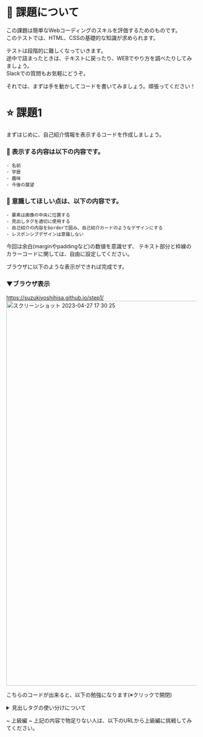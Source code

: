 # 🤖 課題について
この課題は簡単なWebコーディングのスキルを評価するためのものです。<br>
このテストでは、HTML、CSSの基礎的な知識が求められます。

テストは段階的に難しくなっていきます。<br>
途中で詰まったときは、テキストに戻ったり、WEBでやり方を調べたりしてみましょう。<br>
Slackでの質問もお気軽にどうぞ。

それでは、まずは手を動かしてコードを書いてみましょう。頑張ってください！

# ⭐️ 課題1
まずはじめに、自己紹介情報を表示するコードを作成しましょう。

### 🔸 表示する内容は以下の内容です。

```
- 名前
- 学歴
- 趣味
- 今後の展望
```

### 🔹 意識してほしい点は、以下の内容です。

```
- 要素は画像の中央に位置する
- 見出しタグを適切に使用する
- 自己紹介の内容をborderで囲み、自己紹介カードのようなデザインにする
- レスポンシブデザインは意識しない

```

今回は余白(marginやpaddingなど)の数値を意識せず、
テキスト部分と枠線のカラーコードに関しては、自由に設定してください。

ブラウザに以下のような表示ができれば完成です。
### ▼ブラウザ表示
https://suzukiyoshihisa.github.io/step1/
<img width="1019" alt="スクリーンショット 2023-04-27 17 30 25" src="https://user-images.githubusercontent.com/15147207/234805658-f3e3f761-f516-4cfd-9b49-63743a082af0.png">


こちらのコードが出来ると、以下の勉強になります(※クリックで開閉)
<details>
<summary>見出しタグの使い分けについて</summary>
h1、h2タグは見出しのレベルを表すタグで、h1が最上位の見出しで、h6が最下位の見出しを表します。<br>

h1タグは、Webページ全体のタイトルやメインコンテンツのタイトルに使用されることが多く、<br>
h2タグはその下位にあるセクションのタイトルに使用されることが多いです。<br>
また、h3〜h6タグは、h2タグの下位にある見出しに使用されます。<br>

h1、h2タグの使用上のポイントとしては、以下のようなものが挙げられます。

h1タグは、1ページに1つしか存在しないことが理想的です。<br>
h1タグは、WebページのSEO（検索エンジン最適化）に影響を与えるため、Webページ全体のタイトルを正確に表現することが重要です。<br>
h2タグは、複数のセクションの中での見出しとして使用されることが多く、h1タグより下位の位置にあります。<br>
h2タグは、見出しのレベルが最も高いタグで、h3タグ以降は、階層的に下位の見出しとして使用されます。<br>
h1、h2タグは、視覚的に強調されるため、ユーザーにとって重要な情報を伝える場合に適しています。<br>
以上のように、h1、h2タグはWebページの構造を表現する上で重要なタグであり、正確に使用することで、Webページの構造を明確にすることができます。
</details>


~ 上級編 ~
上記の内容で物足りない人は、以下のURLから上級編に挑戦してみてください。

